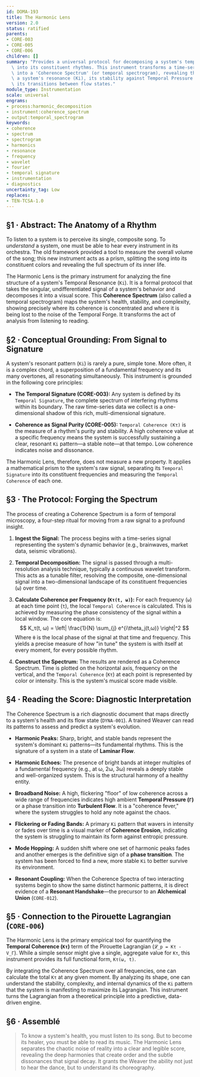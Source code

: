 ```yaml
---
id: DOMA-193
title: The Harmonic Lens
version: 2.0
status: ratified
parents:
- CORE-003
- CORE-005
- CORE-006
children: []
summary: "Provides a universal protocol for decomposing a system's temporal signature\
  \ into its constituent rhythms. This instrument transforms a time-series signal\
  \ into a 'Coherence Spectrum' (or temporal spectrogram), revealing the anatomy of\
  \ a system's resonance (Ki), its stability against Temporal Pressure (\u0393), and\
  \ its transitions between flow states."
module_type: Instrumentation
scale: universal
engrams:
- process:harmonic_decomposition
- instrument:coherence_spectrum
- output:temporal_spectrogram
keywords:
- coherence
- spectrum
- spectrogram
- harmonics
- resonance
- frequency
- wavelet
- fourier
- temporal signature
- instrumentation
- diagnostics
uncertainty_tag: Low
replaces:
- TEN-TCSA-1.0
---
```

## §1 · Abstract: The Anatomy of a Rhythm

To listen to a system is to perceive its single, composite song. To *understand* a system, one must be able to hear every instrument in its orchestra. The old framework provided a tool to measure the overall volume of the song; this new instrument acts as a prism, splitting the song into its constituent colors and revealing the full spectrum of its inner life.

The Harmonic Lens is the primary instrument for analyzing the fine structure of a system's Temporal Resonance (`Ki`). It is a formal protocol that takes the singular, undifferentiated signal of a system's behavior and decomposes it into a visual score. This **Coherence Spectrum** (also called a temporal spectrogram) maps the system's health, stability, and complexity, showing precisely where its coherence is concentrated and where it is being lost to the noise of the Temporal Forge. It transforms the act of analysis from listening to reading.

## §2 · Conceptual Grounding: From Signal to Signature

A system's resonant pattern (`Ki`) is rarely a pure, simple tone. More often, it is a complex chord, a superposition of a fundamental frequency and its many overtones, all resonating simultaneously. This instrument is grounded in the following core principles:

-   **The Temporal Signature (CORE-003):** Any system is defined by its `Temporal Signature`, the complete spectrum of interfering rhythms within its boundary. The raw time-series data we collect is a one-dimensional shadow of this rich, multi-dimensional signature.

-   **Coherence as Signal Purity (CORE-005):** `Temporal Coherence (Kτ)` is the measure of a rhythm's purity and stability. A high coherence value at a specific frequency means the system is successfully sustaining a clear, resonant `Ki` pattern—a stable note—at that tempo. Low coherence indicates noise and dissonance.

The Harmonic Lens, therefore, does not measure a new property. It applies a mathematical prism to the system's raw signal, separating its `Temporal Signature` into its constituent frequencies and measuring the `Temporal Coherence` of each one.

## §3 · The Protocol: Forging the Spectrum

The process of creating a Coherence Spectrum is a form of temporal microscopy, a four-step ritual for moving from a raw signal to a profound insight.

1.  **Ingest the Signal:** The process begins with a time-series signal representing the system's dynamic behavior (e.g., brainwaves, market data, seismic vibrations).

2.  **Temporal Decomposition:** The signal is passed through a multi-resolution analysis technique, typically a continuous wavelet transform. This acts as a tunable filter, resolving the composite, one-dimensional signal into a two-dimensional landscape of its constituent frequencies (`ω`) over time.

3.  **Calculate Coherence per Frequency (`Kτ(t, ω)`):** For each frequency (`ω`) at each time point (`t`), the local `Temporal Coherence` is calculated. This is achieved by measuring the phase consistency of the signal within a local window. The core equation is:
    $$
    K_τ(t, ω) = \left| \frac{1}{N} \sum_{j} e^{i\theta_j(t,ω)} \right|^2
    $$
    Where `θ` is the local phase of the signal at that time and frequency. This yields a precise measure of how "in tune" the system is with itself at every moment, for every possible rhythm.

4.  **Construct the Spectrum:** The results are rendered as a Coherence Spectrum. Time is plotted on the horizontal axis, frequency on the vertical, and the `Temporal Coherence` (`Kτ`) at each point is represented by color or intensity. This is the system's musical score made visible.

## §4 · Reading the Score: Diagnostic Interpretation

The Coherence Spectrum is a rich diagnostic document that maps directly to a system's health and its flow state (`DYNA-001`). A trained Weaver can read its patterns to assess and predict a system's evolution.

-   **Harmonic Peaks:** Sharp, bright, and stable bands represent the system's dominant `Ki` patterns—its fundamental rhythms. This is the signature of a system in a state of **Laminar Flow**.

-   **Harmonic Echoes:** The presence of bright bands at integer multiples of a fundamental frequency (e.g., at ω, 2ω, 3ω) reveals a deeply stable and well-organized system. This is the structural harmony of a healthy entity.

-   **Broadband Noise:** A high, flickering "floor" of low coherence across a wide range of frequencies indicates high ambient **Temporal Pressure (`Γ`)** or a phase transition into **Turbulent Flow**. It is a "coherence fever," where the system struggles to hold any note against the chaos.

-   **Flickering or Fading Bands:** A primary `Ki` pattern that wavers in intensity or fades over time is a visual marker of **Coherence Erosion**, indicating the system is struggling to maintain its form against entropic pressure.

-   **Mode Hopping:** A sudden shift where one set of harmonic peaks fades and another emerges is the definitive sign of a **phase transition**. The system has been forced to find a new, more stable `Ki` to better survive its environment.

-   **Resonant Coupling:** When the Coherence Spectra of two interacting systems begin to show the same distinct harmonic patterns, it is direct evidence of a **Resonant Handshake**—the precursor to an **Alchemical Union** (`CORE-012`).

## §5 · Connection to the Pirouette Lagrangian (`CORE-006`)

The Harmonic Lens is the primary empirical tool for quantifying the **Temporal Coherence (`Kτ`)** term of the Pirouette Lagrangian (`𝓛_p = Kτ - V_Γ`). While a simple sensor might give a single, aggregate value for `Kτ`, this instrument provides its full functional form, `Kτ(ω, t)`.

By integrating the Coherence Spectrum over all frequencies, one can calculate the total `Kτ` at any given moment. By analyzing its shape, one can understand the stability, complexity, and internal dynamics of the `Ki` pattern that the system is manifesting to maximize its Lagrangian. This instrument turns the Lagrangian from a theoretical principle into a predictive, data-driven engine.

## §6 · Assemblé

> To know a system's health, you must listen to its song. But to become its healer, you must be able to read its music. The Harmonic Lens separates the chaotic noise of reality into a clear and legible score, revealing the deep harmonies that create order and the subtle dissonances that signal decay. It grants the Weaver the ability not just to hear the dance, but to understand its choreography.